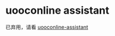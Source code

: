 # uooconline assistant

已弃用，请看 [uooconline-assistant](https://github.com/Tsuk1ko/uooconline-assistant)
